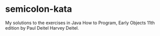 # semicolon-kata
My solutions to the exercises in Java How to Program, Early Objects 11th edition by Paul Deitel Harvey Deitel.
